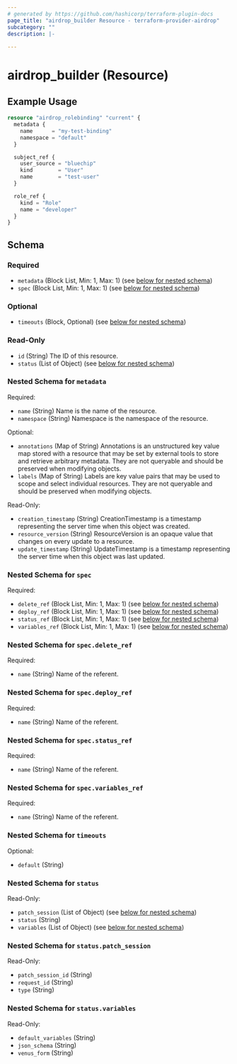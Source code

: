 ```yaml
---
# generated by https://github.com/hashicorp/terraform-plugin-docs
page_title: "airdrop_builder Resource - terraform-provider-airdrop"
subcategory: ""
description: |-
  
---
```


# airdrop_builder (Resource)



## Example Usage

```terraform
resource "airdrop_rolebinding" "current" {
  metadata {
    name      = "my-test-binding"
    namespace = "default"
  }

  subject_ref {
    user_source = "bluechip"
    kind        = "User"
    name        = "test-user"
  }

  role_ref {
    kind = "Role"
    name = "developer"
  }
}
```

<!-- schema generated by tfplugindocs -->
## Schema

### Required

- `metadata` (Block List, Min: 1, Max: 1) (see [below for nested schema](#nestedblock--metadata))
- `spec` (Block List, Min: 1, Max: 1) (see [below for nested schema](#nestedblock--spec))

### Optional

- `timeouts` (Block, Optional) (see [below for nested schema](#nestedblock--timeouts))

### Read-Only

- `id` (String) The ID of this resource.
- `status` (List of Object) (see [below for nested schema](#nestedatt--status))

<a id="nestedblock--metadata"></a>
### Nested Schema for `metadata`

Required:

- `name` (String) Name is the name of the resource.
- `namespace` (String) Namespace is the namespace of the resource.

Optional:

- `annotations` (Map of String) Annotations is an unstructured key value map stored with a resource that may be set by external tools to store and retrieve arbitrary metadata. They are not queryable and should be preserved when modifying objects.
- `labels` (Map of String) Labels are key value pairs that may be used to scope and select individual resources. They are not queryable and should be preserved when modifying objects.

Read-Only:

- `creation_timestamp` (String) CreationTimestamp is a timestamp representing the server time when this object was created.
- `resource_version` (String) ResourceVersion is an opaque value that changes on every update to a resource.
- `update_timestamp` (String) UpdateTimestamp is a timestamp representing the server time when this object was last updated.


<a id="nestedblock--spec"></a>
### Nested Schema for `spec`

Required:

- `delete_ref` (Block List, Min: 1, Max: 1) (see [below for nested schema](#nestedblock--spec--delete_ref))
- `deploy_ref` (Block List, Min: 1, Max: 1) (see [below for nested schema](#nestedblock--spec--deploy_ref))
- `status_ref` (Block List, Min: 1, Max: 1) (see [below for nested schema](#nestedblock--spec--status_ref))
- `variables_ref` (Block List, Min: 1, Max: 1) (see [below for nested schema](#nestedblock--spec--variables_ref))

<a id="nestedblock--spec--delete_ref"></a>
### Nested Schema for `spec.delete_ref`

Required:

- `name` (String) Name of the referent.


<a id="nestedblock--spec--deploy_ref"></a>
### Nested Schema for `spec.deploy_ref`

Required:

- `name` (String) Name of the referent.


<a id="nestedblock--spec--status_ref"></a>
### Nested Schema for `spec.status_ref`

Required:

- `name` (String) Name of the referent.


<a id="nestedblock--spec--variables_ref"></a>
### Nested Schema for `spec.variables_ref`

Required:

- `name` (String) Name of the referent.



<a id="nestedblock--timeouts"></a>
### Nested Schema for `timeouts`

Optional:

- `default` (String)


<a id="nestedatt--status"></a>
### Nested Schema for `status`

Read-Only:

- `patch_session` (List of Object) (see [below for nested schema](#nestedobjatt--status--patch_session))
- `status` (String)
- `variables` (List of Object) (see [below for nested schema](#nestedobjatt--status--variables))

<a id="nestedobjatt--status--patch_session"></a>
### Nested Schema for `status.patch_session`

Read-Only:

- `patch_session_id` (String)
- `request_id` (String)
- `type` (String)


<a id="nestedobjatt--status--variables"></a>
### Nested Schema for `status.variables`

Read-Only:

- `default_variables` (String)
- `json_schema` (String)
- `venus_form` (String)
